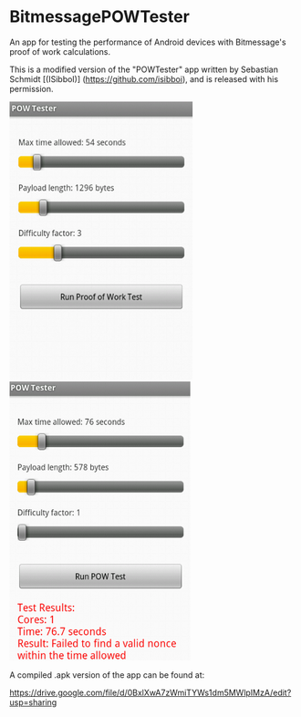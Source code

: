 BitmessagePOWTester
===================

An app for testing the performance of Android devices with Bitmessage's proof of work calculations. 

This is a modified version of the "POWTester" app written by Sebastian Schmidt [(ISibboI)] (https://github.com/isibboi), and is released with his permission. 

![Alt text](screenshots/POWTesterScreenshot001.png)
![Alt text](screenshots/POWTesterScreenshot002.png)

A compiled .apk version of the app can be found at:

https://drive.google.com/file/d/0BxlXwA7zWmiTYWs1dm5MWlpIMzA/edit?usp=sharing
